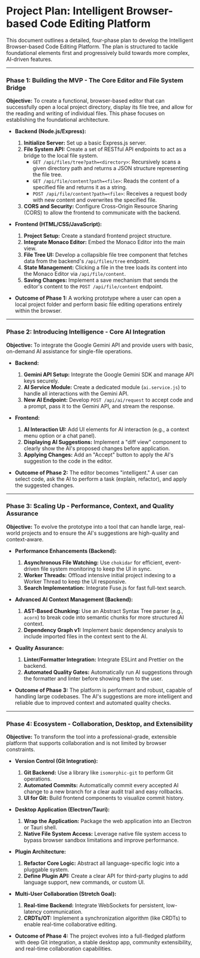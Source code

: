 # Project Plan: Intelligent Browser-based Code Editing Platform

This document outlines a detailed, four-phase plan to develop the Intelligent Browser-based Code Editing Platform. The plan is structured to tackle foundational elements first and progressively build towards more complex, AI-driven features.

---

### Phase 1: Building the MVP - The Core Editor and File System Bridge

**Objective:** To create a functional, browser-based editor that can successfully open a local project directory, display its file tree, and allow for the reading and writing of individual files. This phase focuses on establishing the foundational architecture.

*   **Backend (Node.js/Express):**
    1.  **Initialize Server:** Set up a basic Express.js server.
    2.  **File System API:** Create a set of RESTful API endpoints to act as a bridge to the local file system.
        *   `GET /api/files/tree?path=<directory>`: Recursively scans a given directory path and returns a JSON structure representing the file tree.
        *   `GET /api/file/content?path=<file>`: Reads the content of a specified file and returns it as a string.
        *   `POST /api/file/content?path=<file>`: Receives a request body with new content and overwrites the specified file.
    3.  **CORS and Security:** Configure Cross-Origin Resource Sharing (CORS) to allow the frontend to communicate with the backend.

*   **Frontend (HTML/CSS/JavaScript):**
    1.  **Project Setup:** Create a standard frontend project structure.
    2.  **Integrate Monaco Editor:** Embed the Monaco Editor into the main view.
    3.  **File Tree UI:** Develop a collapsible file tree component that fetches data from the backend's `/api/files/tree` endpoint.
    4.  **State Management:** Clicking a file in the tree loads its content into the Monaco Editor via `/api/file/content`.
    5.  **Saving Changes:** Implement a save mechanism that sends the editor's content to the `POST /api/file/content` endpoint.

*   **Outcome of Phase 1:** A working prototype where a user can open a local project folder and perform basic file editing operations entirely within the browser.

---

### Phase 2: Introducing Intelligence - Core AI Integration

**Objective:** To integrate the Google Gemini API and provide users with basic, on-demand AI assistance for single-file operations.

*   **Backend:**
    1.  **Gemini API Setup:** Integrate the Google Gemini SDK and manage API keys securely.
    2.  **AI Service Module:** Create a dedicated module (`ai.service.js`) to handle all interactions with the Gemini API.
    3.  **New AI Endpoint:** Develop `POST /api/ai/request` to accept code and a prompt, pass it to the Gemini API, and stream the response.

*   **Frontend:**
    1.  **AI Interaction UI:** Add UI elements for AI interaction (e.g., a context menu option or a chat panel).
    2.  **Displaying AI Suggestions:** Implement a "diff view" component to clearly show the AI's proposed changes before application.
    3.  **Applying Changes:** Add an "Accept" button to apply the AI's suggestion to the code in the editor.

*   **Outcome of Phase 2:** The editor becomes "intelligent." A user can select code, ask the AI to perform a task (explain, refactor), and apply the suggested changes.

---

### Phase 3: Scaling Up - Performance, Context, and Quality Assurance

**Objective:** To evolve the prototype into a tool that can handle large, real-world projects and to ensure the AI's suggestions are high-quality and context-aware.

*   **Performance Enhancements (Backend):**
    1.  **Asynchronous File Watching:** Use `chokidar` for efficient, event-driven file system monitoring to keep the UI in sync.
    2.  **Worker Threads:** Offload intensive initial project indexing to a Worker Thread to keep the UI responsive.
    3.  **Search Implementation:** Integrate Fuse.js for fast full-text search.

*   **Advanced AI Context Management (Backend):**
    1.  **AST-Based Chunking:** Use an Abstract Syntax Tree parser (e.g., `acorn`) to break code into semantic chunks for more structured AI context.
    2.  **Dependency Graph v1:** Implement basic dependency analysis to include imported files in the context sent to the AI.

*   **Quality Assurance:**
    1.  **Linter/Formatter Integration:** Integrate ESLint and Prettier on the backend.
    2.  **Automated Quality Gates:** Automatically run AI suggestions through the formatter and linter before showing them to the user.

*   **Outcome of Phase 3:** The platform is performant and robust, capable of handling large codebases. The AI's suggestions are more intelligent and reliable due to improved context and automated quality checks.

---

### Phase 4: Ecosystem - Collaboration, Desktop, and Extensibility

**Objective:** To transform the tool into a professional-grade, extensible platform that supports collaboration and is not limited by browser constraints.

*   **Version Control (Git Integration):**
    1.  **Git Backend:** Use a library like `isomorphic-git` to perform Git operations.
    2.  **Automated Commits:** Automatically commit every accepted AI change to a new branch for a clear audit trail and easy rollbacks.
    3.  **UI for Git:** Build frontend components to visualize commit history.

*   **Desktop Application (Electron/Tauri):**
    1.  **Wrap the Application:** Package the web application into an Electron or Tauri shell.
    2.  **Native File System Access:** Leverage native file system access to bypass browser sandbox limitations and improve performance.

*   **Plugin Architecture:**
    1.  **Refactor Core Logic:** Abstract all language-specific logic into a pluggable system.
    2.  **Define Plugin API:** Create a clear API for third-party plugins to add language support, new commands, or custom UI.

*   **Multi-User Collaboration (Stretch Goal):**
    1.  **Real-time Backend:** Integrate WebSockets for persistent, low-latency communication.
    2.  **CRDTs/OT:** Implement a synchronization algorithm (like CRDTs) to enable real-time collaborative editing.

*   **Outcome of Phase 4:** The project evolves into a full-fledged platform with deep Git integration, a stable desktop app, community extensibility, and real-time collaboration capabilities.
